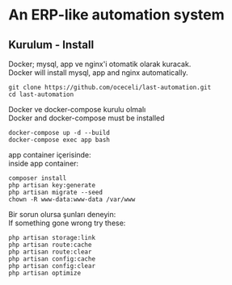 # An ERP-like automation system



## Kurulum - Install

Docker; mysql, app ve nginx'i otomatik olarak kuracak.<br/>Docker will install mysql, app and nginx automatically.

```
git clone https://github.com/oceceli/last-automation.git
cd last-automation
```

Docker ve docker-compose kurulu olmalı<br/>Docker and docker-compose must be installed

```
docker-compose up -d --build
docker-compose exec app bash
```

app container içerisinde:<br/>inside app container:

```
composer install
php artisan key:generate
php artisan migrate --seed
chown -R www-data:www-data /var/www
```

Bir sorun olursa şunları deneyin:<br/>
If something gone wrong try these:
```
php artisan storage:link
php artisan route:cache
php artisan route:clear
php artisan config:cache
php artisan config:clear
php artisan optimize
```
